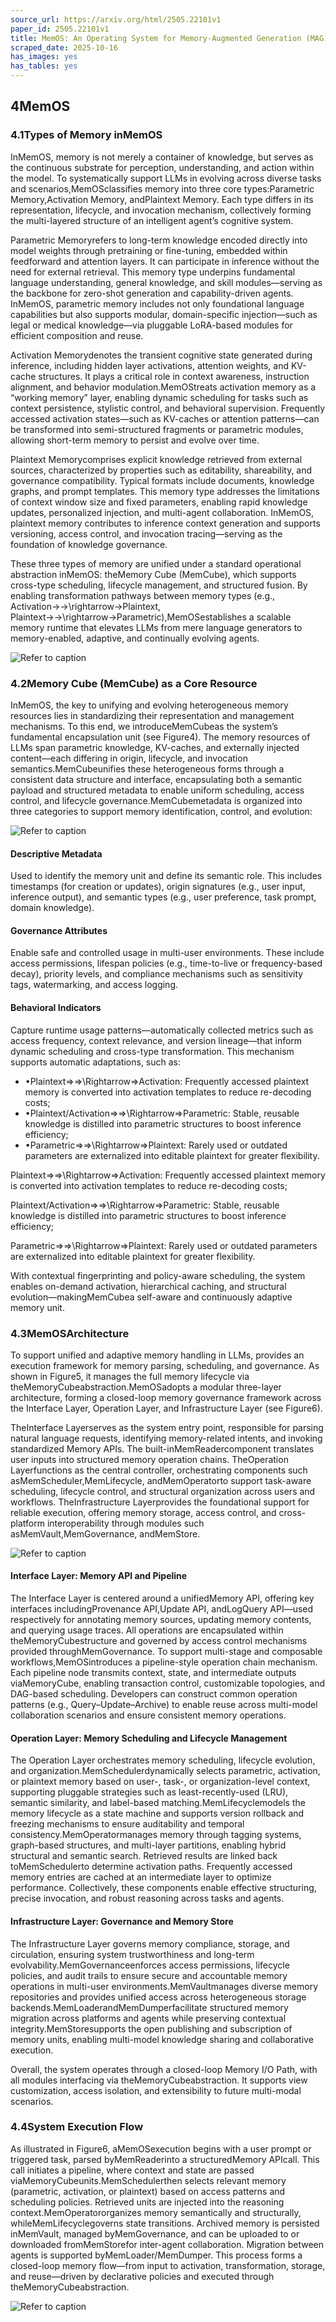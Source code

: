 ```yaml
---
source_url: https://arxiv.org/html/2505.22101v1
paper_id: 2505.22101v1
title: MemOS: An Operating System for Memory-Augmented Generation (MAG) in Large Language Models (Short Version)
scraped_date: 2025-10-16
has_images: yes
has_tables: yes
---
```


## 4MemOS

### 4.1Types of Memory inMemOS

InMemOS, memory is not merely a container of knowledge, but serves as the continuous substrate for perception, understanding, and action within the model. To systematically support LLMs in evolving across diverse tasks and scenarios,MemOSclassifies memory into three core types:Parametric Memory,Activation Memory, andPlaintext Memory. Each type differs in its representation, lifecycle, and invocation mechanism, collectively forming the multi-layered structure of an intelligent agent’s cognitive system.

Parametric Memoryrefers to long-term knowledge encoded directly into model weights through pretraining or fine-tuning, embedded within feedforward and attention layers. It can participate in inference without the need for external retrieval. This memory type underpins fundamental language understanding, general knowledge, and skill modules—serving as the backbone for zero-shot generation and capability-driven agents. InMemOS, parametric memory includes not only foundational language capabilities but also supports modular, domain-specific injection—such as legal or medical knowledge—via pluggable LoRA-based modules for efficient composition and reuse.

Activation Memorydenotes the transient cognitive state generated during inference, including hidden layer activations, attention weights, and KV-cache structures. It plays a critical role in context awareness, instruction alignment, and behavior modulation.MemOStreats activation memory as a “working memory” layer, enabling dynamic scheduling for tasks such as context persistence, stylistic control, and behavioral supervision. Frequently accessed activation states—such as KV-caches or attention patterns—can be transformed into semi-structured fragments or parametric modules, allowing short-term memory to persist and evolve over time.

Plaintext Memorycomprises explicit knowledge retrieved from external sources, characterized by properties such as editability, shareability, and governance compatibility. Typical formats include documents, knowledge graphs, and prompt templates. This memory type addresses the limitations of context window size and fixed parameters, enabling rapid knowledge updates, personalized injection, and multi-agent collaboration. InMemOS, plaintext memory contributes to inference context generation and supports versioning, access control, and invocation tracing—serving as the foundation of knowledge governance.

These three types of memory are unified under a standard operational abstraction inMemOS: theMemory Cube (MemCube), which supports cross-type scheduling, lifecycle management, and structured fusion. By enabling transformation pathways between memory types (e.g., Activation→→\rightarrow→Plaintext, Plaintext→→\rightarrow→Parametric),MemOSestablishes a scalable memory runtime that elevates LLMs from mere language generators to memory-enabled, adaptive, and continually evolving agents.

![Refer to caption](./IMAGES/image_003.png)

### 4.2Memory Cube (MemCube) as a Core Resource

InMemOS, the key to unifying and evolving heterogeneous memory resources lies in standardizing their representation and management mechanisms. To this end, we introduceMemCubeas the system’s fundamental encapsulation unit (see Figure4). The memory resources of LLMs span parametric knowledge, KV-caches, and externally injected content—each differing in origin, lifecycle, and invocation semantics.MemCubeunifies these heterogeneous forms through a consistent data structure and interface, encapsulating both a semantic payload and structured metadata to enable uniform scheduling, access control, and lifecycle governance.MemCubemetadata is organized into three categories to support memory identification, control, and evolution:

![Refer to caption](./IMAGES/image_004.png)

#### Descriptive Metadata

Used to identify the memory unit and define its semantic role. This includes timestamps (for creation or updates), origin signatures (e.g., user input, inference output), and semantic types (e.g., user preference, task prompt, domain knowledge).

#### Governance Attributes

Enable safe and controlled usage in multi-user environments. These include access permissions, lifespan policies (e.g., time-to-live or frequency-based decay), priority levels, and compliance mechanisms such as sensitivity tags, watermarking, and access logging.

#### Behavioral Indicators

Capture runtime usage patterns—automatically collected metrics such as access frequency, context relevance, and version lineage—that inform dynamic scheduling and cross-type transformation. This mechanism supports automatic adaptations, such as:

- •Plaintext⇒⇒\Rightarrow⇒Activation: Frequently accessed plaintext memory is converted into activation templates to reduce re-decoding costs;
- •Plaintext/Activation⇒⇒\Rightarrow⇒Parametric: Stable, reusable knowledge is distilled into parametric structures to boost inference efficiency;
- •Parametric⇒⇒\Rightarrow⇒Plaintext: Rarely used or outdated parameters are externalized into editable plaintext for greater flexibility.

Plaintext⇒⇒\Rightarrow⇒Activation: Frequently accessed plaintext memory is converted into activation templates to reduce re-decoding costs;

Plaintext/Activation⇒⇒\Rightarrow⇒Parametric: Stable, reusable knowledge is distilled into parametric structures to boost inference efficiency;

Parametric⇒⇒\Rightarrow⇒Plaintext: Rarely used or outdated parameters are externalized into editable plaintext for greater flexibility.

With contextual fingerprinting and policy-aware scheduling, the system enables on-demand activation, hierarchical caching, and structural evolution—makingMemCubea self-aware and continuously adaptive memory unit.

### 4.3MemOSArchitecture

To support unified and adaptive memory handling in LLMs, provides an execution framework for memory parsing, scheduling, and governance. As shown in Figure5, it manages the full memory lifecycle via theMemoryCubeabstraction.MemOSadopts a modular three-layer architecture, forming a closed-loop memory governance framework across the Interface Layer, Operation Layer, and Infrastructure Layer (see Figure6).

TheInterface Layerserves as the system entry point, responsible for parsing natural language requests, identifying memory-related intents, and invoking standardized Memory APIs. The built-inMemReadercomponent translates user inputs into structured memory operation chains.
TheOperation Layerfunctions as the central controller, orchestrating components such asMemScheduler,MemLifecycle, andMemOperatorto support task-aware scheduling, lifecycle control, and structural organization across users and workflows.
TheInfrastructure Layerprovides the foundational support for reliable execution, offering memory storage, access control, and cross-platform interoperability through modules such asMemVault,MemGovernance, andMemStore.

![Refer to caption](./IMAGES/image_005.png)

#### Interface Layer: Memory API and Pipeline

The Interface Layer is centered around a unifiedMemory API, offering key interfaces includingProvenance API,Update API, andLogQuery API—used respectively for annotating memory sources, updating memory contents, and querying usage traces. All operations are encapsulated within theMemoryCubestructure and governed by access control mechanisms provided throughMemGovernance. To support multi-stage and composable workflows,MemOSintroduces a pipeline-style operation chain mechanism. Each pipeline node transmits context, state, and intermediate outputs viaMemoryCube, enabling transaction control, customizable topologies, and DAG-based scheduling. Developers can construct common operation patterns (e.g., Query–Update–Archive) to enable reuse across multi-model collaboration scenarios and ensure consistent memory operations.

#### Operation Layer: Memory Scheduling and Lifecycle Management

The Operation Layer orchestrates memory scheduling, lifecycle evolution, and organization.MemSchedulerdynamically selects parametric, activation, or plaintext memory based on user-, task-, or organization-level context, supporting pluggable strategies such as least-recently-used (LRU), semantic similarity, and label-based matching.MemLifecyclemodels the memory lifecycle as a state machine and supports version rollback and freezing mechanisms to ensure auditability and temporal consistency.MemOperatormanages memory through tagging systems, graph-based structures, and multi-layer partitions, enabling hybrid structural and semantic search. Retrieved results are linked back toMemSchedulerto determine activation paths. Frequently accessed memory entries are cached at an intermediate layer to optimize performance. Collectively, these components enable effective structuring, precise invocation, and robust reasoning across tasks and agents.

#### Infrastructure Layer: Governance and Memory Store

The Infrastructure Layer governs memory compliance, storage, and circulation, ensuring system trustworthiness and long-term evolvability.MemGovernanceenforces access permissions, lifecycle policies, and audit trails to ensure secure and accountable memory operations in multi-user environments.MemVaultmanages diverse memory repositories and provides unified access across heterogeneous storage backends.MemLoaderandMemDumperfacilitate structured memory migration across platforms and agents while preserving contextual integrity.MemStoresupports the open publishing and subscription of memory units, enabling multi-model knowledge sharing and collaborative execution.

Overall, the system operates through a closed-loop Memory I/O Path, with all modules interfacing via theMemoryCubeabstraction. It supports view customization, access isolation, and extensibility to future multi-modal scenarios.

### 4.4System Execution Flow

As illustrated in Figure6, aMemOSexecution begins with a user prompt or triggered task, parsed byMemReaderinto a structuredMemory APIcall. This call initiates a pipeline, where context and state are passed viaMemoryCubeunits.MemSchedulerthen selects relevant memory (parametric, activation, or plaintext) based on access patterns and scheduling policies. Retrieved units are injected into the reasoning context.MemOperatororganizes memory semantically and structurally, whileMemLifecyclegoverns state transitions.
Archived memory is persisted inMemVault, managed byMemGovernance, and can be uploaded to or downloaded fromMemStorefor inter-agent collaboration. Migration between agents is supported byMemLoader/MemDumper.
This process forms a closed-loop memory flow—from input to activation, transformation, storage, and reuse—driven by declarative policies and executed through theMemoryCubeabstraction.

![Refer to caption](./IMAGES/image_006.png)